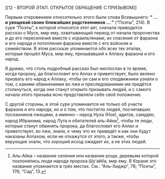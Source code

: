 [[12 - ВТОРОЙ ЭТАП. ОТКРЫТОЕ ОБРАЩЕНИЕ С ПРИЗЫВОМ]]

Первым откровением относительно этого были слова Всевышнего: **“ … и увещевай своих ближайших родственников … ”** (“Поэты”, 214). В суре “Поэты”, к которой относится этот аят, сначала приводится рассказ о Мусе, мир ему, охватывающий период от начала пророчества и до его переселения вместе с израильтянами, их спасения от фараона и его народа и потопления фараона вместе с его войском и семейством. В этом рассказе упоминается обо всех тех этапах, которые прошёл Муса, мир ему, призывавший к Аллаху фараона и его народ.

Я думаю, что столь подробный рассказ был ниспослан в то время, когда пророку, да благословит его Аллах и приветствует, было велено призвать его народ к Аллаху, чтобы он сам и его сподвижники узнали о том, с какими обвинениями во лжи и преследованиями им придётся столкнуться, когда они станут открыто призывать людей, и с самого начала этого призыва ясно представляли себе своё положение.

С другой стороны, в этой суре упоминается не только об участи фараона и его народа, но и о том, что постигло людей, посчитавших посланников лжецами, а именно – народ Нуха (Ноя), адитов, самудян, народ Ибрахима, народ Лута и обитателей аль-Айки[^1], чтобы те люди, которые станут обвинять пророка, да благословит его Аллах и приветствует, во лжи, знали, к чему это их приведёт и как они будут наказаны Аллахом, если не откажутся от этого, а также, чтобы верующие знали, что хороший исход ожидает их, а не этих людей.

[^1]: Аль-Айка – название селения или название рощи, деревьям которой поклонялись люди народа пророка Шу‘айба, мир ему. В Коране это название упомнается в трёх местах. См.: “Аль-Хиджр”, 78; “Поэты”, 176; “Сад”, 13.

